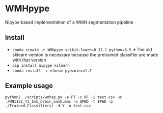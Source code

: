 # WMHpype
Nipype based implementation of a WMH segmentation pipeline

## Install
* `conda create -n WMHpype scikit-learn=0.17.1 python=3.5 #` The old sklearn version is necessary because the pretrained classifier are made with that version
* `pip install nipype nilearn`  
* `conda install -c vfonov pyezminc=1.2`

## Example usage
```
python2 ./scripts/wmhsp.py -e PT -c RF -i test.csv -m ./MNI152_T1_1mm_brain_mask.mnc -o $PWD -t $PWD -p ./Trained_Classifiers/ -d Y -n test.csv
```